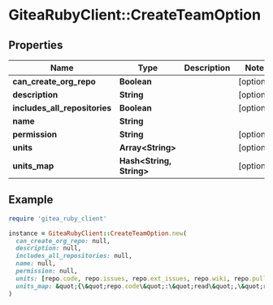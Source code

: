 # GiteaRubyClient::CreateTeamOption

## Properties

| Name | Type | Description | Notes |
| ---- | ---- | ----------- | ----- |
| **can_create_org_repo** | **Boolean** |  | [optional] |
| **description** | **String** |  | [optional] |
| **includes_all_repositories** | **Boolean** |  | [optional] |
| **name** | **String** |  |  |
| **permission** | **String** |  | [optional] |
| **units** | **Array&lt;String&gt;** |  | [optional] |
| **units_map** | **Hash&lt;String, String&gt;** |  | [optional] |

## Example

```ruby
require 'gitea_ruby_client'

instance = GiteaRubyClient::CreateTeamOption.new(
  can_create_org_repo: null,
  description: null,
  includes_all_repositories: null,
  name: null,
  permission: null,
  units: [repo.code, repo.issues, repo.ext_issues, repo.wiki, repo.pulls, repo.releases, repo.projects, repo.ext_wiki],
  units_map: &quot;{\&quot;repo.code\&quot;:\&quot;read\&quot;,\&quot;repo.issues\&quot;:\&quot;write\&quot;,\&quot;repo.ext_issues\&quot;:\&quot;none\&quot;,\&quot;repo.wiki\&quot;:\&quot;admin\&quot;,\&quot;repo.pulls\&quot;:\&quot;owner\&quot;,\&quot;repo.releases\&quot;:\&quot;none\&quot;,\&quot;repo.projects\&quot;:\&quot;none\&quot;,\&quot;repo.ext_wiki\&quot;:\&quot;none\&quot;]&quot;
)
```

